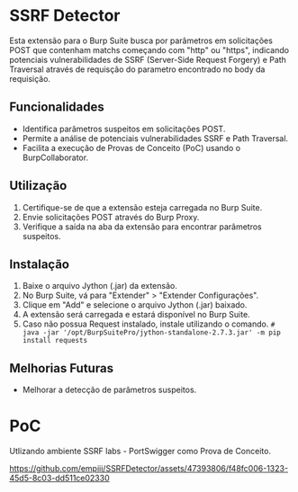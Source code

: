 # SSRF Detector

Esta extensão para o Burp Suite busca por parâmetros em solicitações POST que contenham matchs começando com "http" ou "https", indicando potenciais vulnerabilidades de SSRF (Server-Side Request Forgery) e Path Traversal através de requisção do parametro encontrado no body da requisição.

## Funcionalidades

- Identifica parâmetros suspeitos em solicitações POST.
- Permite a análise de potenciais vulnerabilidades SSRF e Path Traversal.
- Facilita a execução de Provas de Conceito (PoC) usando o BurpCollaborator.

## Utilização

1. Certifique-se de que a extensão esteja carregada no Burp Suite.
2. Envie solicitações POST através do Burp Proxy.
3. Verifique a saída na aba da extensão para encontrar parâmetros suspeitos.

## Instalação

1. Baixe o arquivo Jython (.jar) da extensão.
2. No Burp Suite, vá para "Extender" > "Extender Configurações".
3. Clique em "Add" e selecione o arquivo Jython (.jar) baixado.
4. A extensão será carregada e estará disponível no Burp Suite.
5. Caso não possua Request instalado, instale utilizando o comando. `# java -jar '/opt/BurpSuitePro/jython-standalone-2.7.3.jar' -m pip install requests`

## Melhorias Futuras

- Melhorar a detecção de parâmetros suspeitos.

# PoC

Utlizando ambiente SSRF labs - PortSwigger como Prova de Conceito.

https://github.com/empiii/SSRFDetector/assets/47393806/f48fc006-1323-45d5-8c03-dd511ce02330

